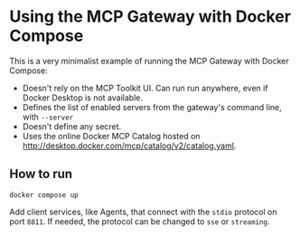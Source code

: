 # Using the MCP Gateway with Docker Compose

This is a very minimalist example of running the MCP Gateway with Docker Compose:

+ Doesn't rely on the MCP Toolkit UI. Can run run anywhere, even if Docker Desktop is not available.
+ Defines the list of enabled servers from the gateway's command line, with `--server`
+ Doesn't define any secret.
+ Uses the online Docker MCP Catalog hosted on http://desktop.docker.com/mcp/catalog/v2/catalog.yaml.

## How to run

```console
docker compose up
```

Add client services, like Agents, that connect with the `stdio` protocol on port `8811`.
If needed, the protocol can be changed to `sse` or `streaming`.
